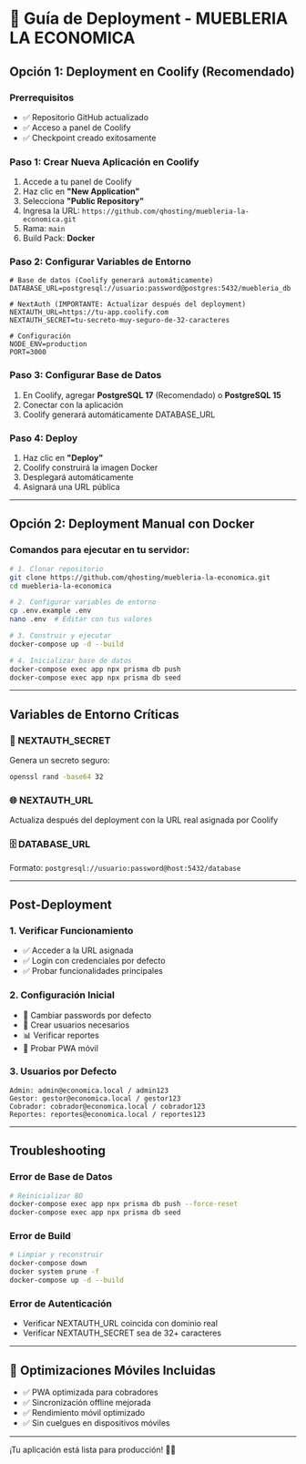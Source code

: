 
# 🚀 Guía de Deployment - MUEBLERIA LA ECONOMICA

## Opción 1: Deployment en Coolify (Recomendado)

### Prerrequisitos
- ✅ Repositorio GitHub actualizado
- ✅ Acceso a panel de Coolify
- ✅ Checkpoint creado exitosamente

### Paso 1: Crear Nueva Aplicación en Coolify

1. Accede a tu panel de Coolify
2. Haz clic en **"New Application"**
3. Selecciona **"Public Repository"**
4. Ingresa la URL: `https://github.com/qhosting/muebleria-la-economica.git`
5. Rama: `main`
6. Build Pack: **Docker**

### Paso 2: Configurar Variables de Entorno

```env
# Base de datos (Coolify generará automáticamente)
DATABASE_URL=postgresql://usuario:password@postgres:5432/muebleria_db

# NextAuth (IMPORTANTE: Actualizar después del deployment)
NEXTAUTH_URL=https://tu-app.coolify.com
NEXTAUTH_SECRET=tu-secreto-muy-seguro-de-32-caracteres

# Configuración
NODE_ENV=production
PORT=3000
```

### Paso 3: Configurar Base de Datos

1. En Coolify, agregar **PostgreSQL 17** (Recomendado) o **PostgreSQL 15**
2. Conectar con la aplicación
3. Coolify generará automáticamente DATABASE_URL

### Paso 4: Deploy

1. Haz clic en **"Deploy"**
2. Coolify construirá la imagen Docker
3. Desplegará automáticamente
4. Asignará una URL pública

---

## Opción 2: Deployment Manual con Docker

### Comandos para ejecutar en tu servidor:

```bash
# 1. Clonar repositorio
git clone https://github.com/qhosting/muebleria-la-economica.git
cd muebleria-la-economica

# 2. Configurar variables de entorno
cp .env.example .env
nano .env  # Editar con tus valores

# 3. Construir y ejecutar
docker-compose up -d --build

# 4. Inicializar base de datos
docker-compose exec app npx prisma db push
docker-compose exec app npx prisma db seed
```

---

## Variables de Entorno Críticas

### 🔑 NEXTAUTH_SECRET
Genera un secreto seguro:
```bash
openssl rand -base64 32
```

### 🌐 NEXTAUTH_URL
Actualiza después del deployment con la URL real asignada por Coolify

### 🗄️ DATABASE_URL
Formato: `postgresql://usuario:password@host:5432/database`

---

## Post-Deployment

### 1. Verificar Funcionamiento
- ✅ Acceder a la URL asignada
- ✅ Login con credenciales por defecto
- ✅ Probar funcionalidades principales

### 2. Configuración Inicial
- 🔐 Cambiar passwords por defecto
- 👥 Crear usuarios necesarios
- 📊 Verificar reportes
- 📱 Probar PWA móvil

### 3. Usuarios por Defecto
```
Admin: admin@economica.local / admin123
Gestor: gestor@economica.local / gestor123
Cobrador: cobrador@economica.local / cobrador123
Reportes: reportes@economica.local / reportes123
```

---

## Troubleshooting

### Error de Base de Datos
```bash
# Reinicializar BD
docker-compose exec app npx prisma db push --force-reset
docker-compose exec app npx prisma db seed
```

### Error de Build
```bash
# Limpiar y reconstruir
docker-compose down
docker system prune -f
docker-compose up -d --build
```

### Error de Autenticación
- Verificar NEXTAUTH_URL coincida con dominio real
- Verificar NEXTAUTH_SECRET sea de 32+ caracteres

---

## 📱 Optimizaciones Móviles Incluidas

- ✅ PWA optimizada para cobradores
- ✅ Sincronización offline mejorada
- ✅ Rendimiento móvil optimizado
- ✅ Sin cuelgues en dispositivos móviles

---

¡Tu aplicación está lista para producción! 🏢✨
